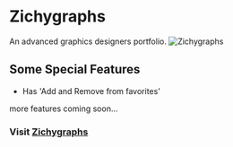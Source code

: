 # Zichygraphs
An advanced graphics designers portfolio. 
![Zichygraphs](https://github.com/Ehceyn/[zichy/blob/master/dreamsmoke.jpg?raw=true)

## Some Special Features
- Has 'Add and Remove from favorites' 

more features coming soon...

### Visit [Zichygraphs](http://zichygraphs.herokuapp.com)
